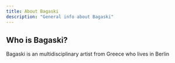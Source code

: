 ```yaml
---
title: About Bagaski
description: "General info about Bagaski"
---
```


## Who is Bagaski?

Bagaski is an multidisciplinary artist from Greece who lives in Berlin
